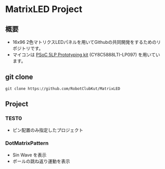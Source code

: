 # MatrixLED Project
## 概要
* 16x96 2色マトリクスLEDパネルを用いてGithubの共同開発をするためのリポジトリです。
* マイコンは [PSoC 5LP Prototyping kit](http://akizukidenshi.com/catalog/g/gM-09432/) (CY8C5888LTI-LP097) を用いています。

## git clone
    git clone https://github.com/RobotClubKut/MatrixLED

## Project
### TEST0
* ピン配置のみ指定したプロジェクト

### DotMatrixPattern
* Sin Wave を表示
* ボールの跳ね返り運動を表示
